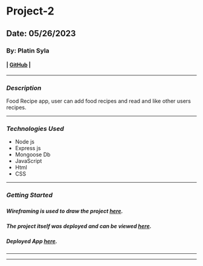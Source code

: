 # Project-2
## Date: 05/26/2023

### By: Platin Syla 

####  | [GitHub](https://github.com/platinyy/Project-2) |

---

### **_Description_**

Food Recipe app, user can add food recipes and read and like other users recipes.

---
### **_Technologies Used_**

- Node js
- Express js
- Mongoose Db
- JavaScript
- Html
- CSS 

---

### **_Getting Started_**

##### 

##### Wireframing is used to draw the project [here](https://drive.google.com/file/d/1gdYvHI0zuzoZfYshRnn9xK5KgP4Zilbg/view?usp=sharing).

##### The project itself was deployed and can be viewed [here](https://lucid.app/lucidchart/1b56f03d-fba9-4972-9cd6-a2434cf82895/edit?viewport_loc=-105%2C-76%2C1963%2C1018%2C0_0&invitationId=inv_6ead6509-36ba-42d7-a780-1dee7a38f1c1).

##### Deployed App [here](https://platin-recipes.herokuapp.com/).




---








---

